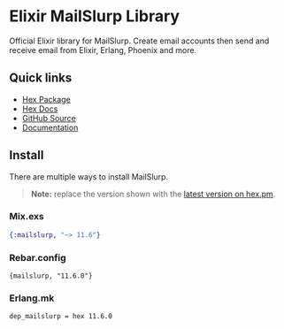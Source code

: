 # Elixir MailSlurp Library
Official Elixir library for MailSlurp. Create email accounts then send and receive email from Elixir, Erlang, Phoenix and more.

## Quick links

- [Hex Package](https://hex.pm/packages/mailslurp)
- [Hex Docs](https://hexdocs.pm/mailslurp/)
- [GitHub Source](https://github.com/mailslurp/mailslurp-client-elixir)
- [Documentation](https://www.mailslurp.com/docs/elixir/)

## Install
There are multiple ways to install MailSlurp. 

> **Note:** replace the version shown with the [latest version on hex.pm](https://hex.pm/packages/mailslurp).

### Mix.exs

```elixir
{:mailslurp, "~> 11.6"}
```

### Rebar.config

```text
{mailslurp, "11.6.0"}
```

### Erlang.mk

```text
dep_mailslurp = hex 11.6.0
```
